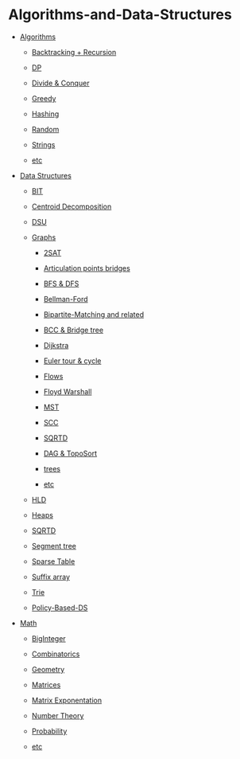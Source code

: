 # Algorithms-and-Data-Structures

* [Algorithms](Algorithms)
  * [Backtracking + Recursion](https://github.com/Photon-LT/Algorithms-and-Data-Structures/tree/master/Algorithms/Backtracking%20%2B%20Recursion)
  * [DP](https://github.com/Photon-LT/Algorithms-and-Data-Structures/tree/master/Algorithms/DP)
  
  * [Divide & Conquer](https://github.com/Photon-LT/Algorithms-and-Data-Structures/tree/master/Algorithms/Divide%20%26%20Conquer)
  
  * [Greedy](https://github.com/Photon-LT/Algorithms-and-Data-Structures/tree/master/Algorithms/Greedy)
  
  * [Hashing](https://github.com/Photon-LT/Algorithms-and-Data-Structures/tree/master/Algorithms/Hashing)
  
  * [Random](https://github.com/Photon-LT/Algorithms-and-Data-Structures/tree/master/Algorithms/Random)
  
  * [Strings](https://github.com/Photon-LT/Algorithms-and-Data-Structures/tree/master/Algorithms/Strings)
  
  * [etc](https://github.com/Photon-LT/Algorithms-and-Data-Structures/tree/master/Algorithms/etc)

* [Data Structures](https://github.com/Photon-LT/Algorithms-and-Data-Structures/tree/master/Data%20Structures)

  * [BIT](https://github.com/Photon-LT/Algorithms-and-Data-Structures/tree/master/Data%20Structures/BIT%20(Binary%20Indexed%20Tree))
 
  * [Centroid Decomposition](https://github.com/Photon-LT/Algorithms-and-Data-Structures/tree/master/Data%20Structures/Centroid%20Decomposition)
 
  * [DSU](https://github.com/Photon-LT/Algorithms-and-Data-Structures/tree/master/Data%20Structures/DSU%20(Disjoint%20Set%20Union))
 
  * [Graphs](https://github.com/Photon-LT/Algorithms-and-Data-Structures/tree/master/Data%20Structures/Graphs)
 
    * [2SAT](https://github.com/Photon-LT/Algorithms-and-Data-Structures/tree/master/Data%20Structures/Graphs/2SAT)
  
    * [Articulation points  bridges](https://github.com/Photon-LT/Algorithms-and-Data-Structures/tree/master/Data%20Structures/Graphs/Articulation%20points%20%26%20bridges)
    
    * [BFS & DFS](https://github.com/Photon-LT/Algorithms-and-Data-Structures/tree/master/Data%20Structures/Graphs/BFS%20%26%20DFS)
    
    * [Bellman-Ford](https://github.com/Photon-LT/Algorithms-and-Data-Structures/tree/master/Data%20Structures/Graphs/Bellman-Ford)
    
    * [Bipartite-Matching and related](https://github.com/Photon-LT/Algorithms-and-Data-Structures/tree/master/Data%20Structures/Graphs/Bipartite%20matching%20%26%20related)
    
    * [BCC & Bridge tree](https://github.com/Photon-LT/Algorithms-and-Data-Structures/tree/master/Data%20Structures/Graphs/Bridge%20tree%20%26%20BCC%20(Bi-Connected%20Components))
    
    * [Dijkstra](https://github.com/Photon-LT/Algorithms-and-Data-Structures/tree/master/Data%20Structures/Graphs/Dijkstra)
    
    * [Euler tour & cycle](https://github.com/Photon-LT/Algorithms-and-Data-Structures/tree/master/Data%20Structures/Graphs/Euler%20Tour%20%26%20cycle)
    
    * [Flows](https://github.com/Photon-LT/Algorithms-and-Data-Structures/tree/master/Data%20Structures/Graphs/Flows)
    
    * [Floyd Warshall](https://github.com/Photon-LT/Algorithms-and-Data-Structures/tree/master/Data%20Structures/Graphs/Floyd%20warshall)
    
    * [MST](https://github.com/Photon-LT/Algorithms-and-Data-Structures/tree/master/Data%20Structures/Graphs/MST%20(Minimum%20Spanning%20Tree))
    
    * [SCC](https://github.com/Photon-LT/Algorithms-and-Data-Structures/tree/master/Data%20Structures/Graphs/SCC%20(Strongly%20Connected%20Components))
    
    * [SQRTD](https://github.com/Photon-LT/Algorithms-and-Data-Structures/tree/master/Data%20Structures/Graphs/SQRT%20decomposition)
    
    * [DAG & TopoSort](https://github.com/Photon-LT/Algorithms-and-Data-Structures/tree/master/Data%20Structures/Graphs/Topological%20Sort%20%26%20DAG)
    
    * [trees](https://github.com/Photon-LT/Algorithms-and-Data-Structures/tree/master/Data%20Structures/Graphs/trees)
    
    * [etc](https://github.com/Photon-LT/Algorithms-and-Data-Structures/tree/master/Data%20Structures/Graphs/etc)
 
  * [HLD](https://github.com/Photon-LT/Algorithms-and-Data-Structures/tree/master/Data%20Structures/HLD%20(Heavy%20Light%20Decomposition))
 
  * [Heaps](https://github.com/Photon-LT/Algorithms-and-Data-Structures/tree/master/Data%20Structures/Heaps)
 
  * [SQRTD](https://github.com/Photon-LT/Algorithms-and-Data-Structures/tree/master/Data%20Structures/SQRT%20Decomposition)
 
  * [Segment tree](https://github.com/Photon-LT/Algorithms-and-Data-Structures/tree/master/Data%20Structures/Segment%20tree)
 
  * [Sparse Table](https://github.com/Photon-LT/Algorithms-and-Data-Structures/tree/master/Data%20Structures/Sparse%20Table)
 
  * [Suffix array](https://github.com/Photon-LT/Algorithms-and-Data-Structures/tree/master/Data%20Structures/Suffix%20array)
 
  * [Trie](https://github.com/Photon-LT/Algorithms-and-Data-Structures/tree/master/Data%20Structures/Trie)
 
  * [Policy-Based-DS](https://github.com/Photon-LT/Algorithms-and-Data-Structures/blob/master/Data%20Structures/policy_based_DS_ordered_set.cpp)

* [Math](Math)

  * [BigInteger](https://github.com/Photon-LT/Algorithms-and-Data-Structures/tree/master/Math/BigInteger)
 
  * [Combinatorics](https://github.com/Photon-LT/Algorithms-and-Data-Structures/tree/master/Math/Combinatorics)
 
  * [Geometry](https://github.com/Photon-LT/Algorithms-and-Data-Structures/tree/master/Math/Geometry)
 
  * [Matrices](https://github.com/Photon-LT/Algorithms-and-Data-Structures/tree/master/Math/Matrices)
 
  * [Matrix Exponentation](https://github.com/Photon-LT/Algorithms-and-Data-Structures/tree/master/Math/Matrix%20exponentation)
 
  * [Number Theory](https://github.com/Photon-LT/Algorithms-and-Data-Structures/tree/master/Math/Number%20theory)
 
  * [Probability](https://github.com/Photon-LT/Algorithms-and-Data-Structures/tree/master/Math/Probability)
 
  * [etc](https://github.com/Photon-LT/Algorithms-and-Data-Structures/tree/master/Math/etc)
